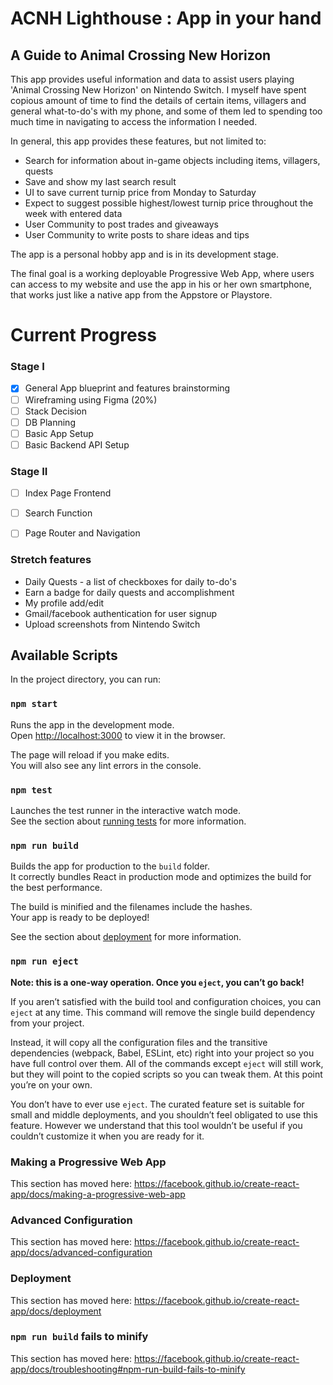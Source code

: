 # ACNH Lighthouse : App in your hand

## A Guide to Animal Crossing New Horizon

This app provides useful information and data to assist users playing 'Animal Crossing New Horizon' on Nintendo Switch.
I myself have spent copious amount of time to find the details of certain items, villagers and general what-to-do's with my phone, and some of them led to spending too much time in navigating to access the information I needed.

In general, this app provides these features, but not limited to:

- Search for information about in-game objects including items, villagers, quests
- Save and show my last search result
- UI to save current turnip price from Monday to Saturday
- Expect to suggest possible highest/lowest turnip price throughout the week with entered data
- User Community to post trades and giveaways
- User Community to write posts to share ideas and tips

The app is a personal hobby app and is in its development stage.

The final goal is a working deployable Progressive Web App, where users can access to my website and use the app in his or her own smartphone, that works just like a native app from the Appstore or Playstore.

# Current Progress

### Stage I
- [x] General App blueprint and features brainstorming
- [ ] Wireframing using Figma (20%)
- [ ] Stack Decision
- [ ] DB Planning
- [ ] Basic App Setup
- [ ] Basic Backend API Setup

### Stage II
- [ ] Index Page Frontend
- [ ] Search Function
- [ ] Page Router and Navigation


### Stretch features
- Daily Quests - a list of checkboxes for daily to-do's
- Earn a badge for daily quests and accomplishment
- My profile add/edit
- Gmail/facebook authentication for user signup
- Upload screenshots from Nintendo Switch




## Available Scripts

In the project directory, you can run:

### `npm start`

Runs the app in the development mode.<br />
Open [http://localhost:3000](http://localhost:3000) to view it in the browser.

The page will reload if you make edits.<br />
You will also see any lint errors in the console.

### `npm test`

Launches the test runner in the interactive watch mode.<br />
See the section about [running tests](https://facebook.github.io/create-react-app/docs/running-tests) for more information.

### `npm run build`

Builds the app for production to the `build` folder.<br />
It correctly bundles React in production mode and optimizes the build for the best performance.

The build is minified and the filenames include the hashes.<br />
Your app is ready to be deployed!

See the section about [deployment](https://facebook.github.io/create-react-app/docs/deployment) for more information.

### `npm run eject`

**Note: this is a one-way operation. Once you `eject`, you can’t go back!**

If you aren’t satisfied with the build tool and configuration choices, you can `eject` at any time. This command will remove the single build dependency from your project.

Instead, it will copy all the configuration files and the transitive dependencies (webpack, Babel, ESLint, etc) right into your project so you have full control over them. All of the commands except `eject` will still work, but they will point to the copied scripts so you can tweak them. At this point you’re on your own.

You don’t have to ever use `eject`. The curated feature set is suitable for small and middle deployments, and you shouldn’t feel obligated to use this feature. However we understand that this tool wouldn’t be useful if you couldn’t customize it when you are ready for it.


### Making a Progressive Web App

This section has moved here: https://facebook.github.io/create-react-app/docs/making-a-progressive-web-app

### Advanced Configuration

This section has moved here: https://facebook.github.io/create-react-app/docs/advanced-configuration

### Deployment

This section has moved here: https://facebook.github.io/create-react-app/docs/deployment

### `npm run build` fails to minify

This section has moved here: https://facebook.github.io/create-react-app/docs/troubleshooting#npm-run-build-fails-to-minify
